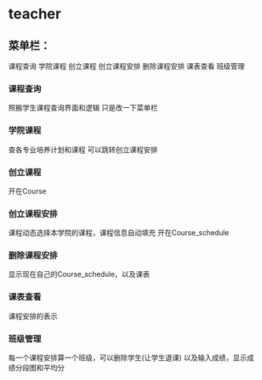 # teacher
## 菜单栏：
课程查询 学院课程 创立课程 创立课程安排 删除课程安排 课表查看 班级管理
### 课程查询
照搬学生课程查询界面和逻辑 只是改一下菜单栏
### 学院课程
查各专业培养计划和课程 可以跳转创立课程安排
### 创立课程
开在Course
### 创立课程安排
课程动态选择本学院的课程，课程信息自动填充
开在Course_schedule
### 删除课程安排
显示现在自己的Course_schedule，以及课表
### 课表查看
课程安排的表示
### 班级管理
每一个课程安排算一个班级，可以删除学生(让学生退课) 以及输入成绩，显示成绩分段图和平均分
